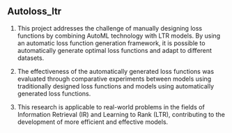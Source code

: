 ## Autoloss_ltr

1. This project addresses the challenge of manually designing loss functions by combining AutoML technology with LTR models. By using an automatic loss function generation framework, it is possible to automatically generate optimal loss functions and adapt to different datasets.

2. The effectiveness of the automatically generated loss functions was evaluated through comparative experiments between models using traditionally designed loss functions and models using automatically generated loss functions.

3. This research is applicable to real-world problems in the fields of Information Retrieval (IR) and Learning to Rank (LTR), contributing to the development of more efficient and effective models.

